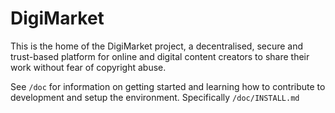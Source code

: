 # DigiMarket

This is the home of the DigiMarket project, a decentralised, secure and
trust-based platform for online and digital content creators to share their work
without fear of copyright abuse.

See `/doc` for information on getting started and learning how to contribute to
development and setup the environment. Specifically `/doc/INSTALL.md` 